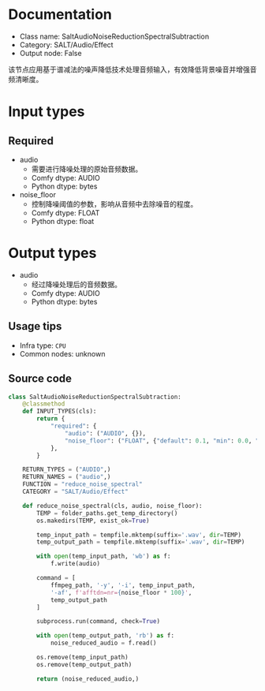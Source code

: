 
# Documentation
- Class name: SaltAudioNoiseReductionSpectralSubtraction
- Category: SALT/Audio/Effect
- Output node: False

该节点应用基于谱减法的噪声降低技术处理音频输入，有效降低背景噪音并增强音频清晰度。

# Input types
## Required
- audio
    - 需要进行降噪处理的原始音频数据。
    - Comfy dtype: AUDIO
    - Python dtype: bytes
- noise_floor
    - 控制降噪阈值的参数，影响从音频中去除噪音的程度。
    - Comfy dtype: FLOAT
    - Python dtype: float

# Output types
- audio
    - 经过降噪处理后的音频数据。
    - Comfy dtype: AUDIO
    - Python dtype: bytes


## Usage tips
- Infra type: `CPU`
- Common nodes: unknown


## Source code
```python
class SaltAudioNoiseReductionSpectralSubtraction:
    @classmethod
    def INPUT_TYPES(cls):
        return {
            "required": {
                "audio": ("AUDIO", {}),
                "noise_floor": ("FLOAT", {"default": 0.1, "min": 0.0, "max": 1.0, "step": 0.01}),
            },
        }

    RETURN_TYPES = ("AUDIO",)
    RETURN_NAMES = ("audio",)
    FUNCTION = "reduce_noise_spectral"
    CATEGORY = "SALT/Audio/Effect"

    def reduce_noise_spectral(cls, audio, noise_floor):
        TEMP = folder_paths.get_temp_directory()
        os.makedirs(TEMP, exist_ok=True)

        temp_input_path = tempfile.mktemp(suffix='.wav', dir=TEMP)
        temp_output_path = tempfile.mktemp(suffix='.wav', dir=TEMP)

        with open(temp_input_path, 'wb') as f:
            f.write(audio)

        command = [
            ffmpeg_path, '-y', '-i', temp_input_path,
            '-af', f'afftdn=nr={noise_floor * 100}',
            temp_output_path
        ]

        subprocess.run(command, check=True)

        with open(temp_output_path, 'rb') as f:
            noise_reduced_audio = f.read()

        os.remove(temp_input_path)
        os.remove(temp_output_path)

        return (noise_reduced_audio,)

```

